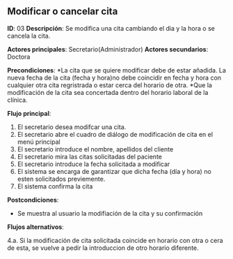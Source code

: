 ## Modificar o cancelar cita

**ID**: 03
**Descripción**: Se modifica una cita cambiando el dia y la hora o se
cancela la cita.

**Actores principales**: Secretario(Administrador)
**Actores secundarios**: Doctora

**Precondiciones**:
*La cita que se quiere modificar debe de estar añadida. La nueva fecha de la cita
(fecha y hora)no debe coincidir en fecha y hora con cualquier otra cita  regristrada o estar cerca del horario de otra.
*Que la modificación de la cita sea concertada dentro del horario laboral de la clínica.

**Flujo principal**:
1. El secretario desea modifcar una cita.
1. El secretario abre el cuadro de diálogo de modificación de cita en el menú principal
1. El secretario introduce el nombre, apellidos del cliente
1. El secretario mira las citas solicitadas del paciente
1. El secretario introduce la fecha solicitada a modificar
1. El sistema se encarga de garantizar que dicha fecha (día y hora) no esten solicitados previemente.
1. El sistema confirma la cita

**Postcondiciones**:

* Se muestra al usuario la modifiación de la cita y su confirmación

**Flujos alternativos**:

4.a. Si la modificación de cita solicitada coincide en horario con otra o cera de esta,
se vuelve a pedir la introduccion de otro horario diferente.

